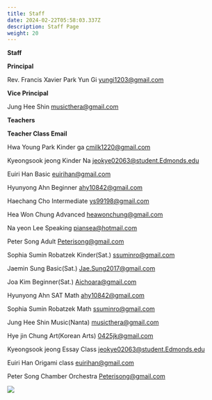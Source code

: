 ```yaml
---
title: Staff
date: 2024-02-22T05:58:03.337Z
description: Staff Page
weight: 20
---
```

**Staff**

**Principal**

Rev. Francis Xavier Park Yun Gi 	               yungi1203@gmail.com

**Vice Principal**	

Jung Hee Shin	                                       musicthera@gmail.com



**Teachers**

**Teacher	                         Class	                                   Email**

Hwa Young Park	              Kinder ga	                         cmilk1220@gmail.com

Kyeongsook jeong	      Kinder Na	                         jeokye02063@student.Edmonds.edu

Euiri Han	                      Basic	                                 euirihan@gmail.com

Hyunyong Ahn	              Beginner	                         ahy10842@gmail.com

Haechang Cho	              Intermediate	                         ys99198@gmail.com

Hea Won Chung	              Advanced	                         heawonchung@gmail.com

Na yeon Lee	              Speaking	                         piansea@hotmail.com

Peter Song	                      Adult                                    Peterisong@gmail.com

Sophia Sumin Robatzek	      Kinder(Sat.)	                         ssuminro@gmail.com 

Jaemin Sung	              Basic(Sat.)	                         Jae.Sung2017@gmail.com

Joa Kim	                      Beginner(Sat.)	                 Aichoara@gmail.com

Hyunyong Ahn	              SAT Math	                         ahy10842@gmail.com

Sophia Sumin Robatzek	      Math	                                 ssuminro@gmail.com 

Jung Hee Shin	              Music(Nanta)	                         musicthera@gmail.com

Hye jin Chung	              Art(Korean Arts)	                 0425jk@gmail.com

Kyeongsook jeong	      Essay Class 	                         jeokye02063@student.Edmonds.edu

Euiri Han	                      Origami class  	                 euirihan@gmail.com

Peter Song	                      Chamber Orchestra 	                 Peterisong@gmail.com

 

![](/img/교사사진.jpg)
